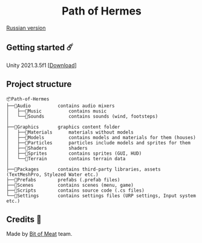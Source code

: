 <h1 align="center">Path of Hermes</h1>

[Russian version](translate/ru)

## Getting started ☄️
Unity 2021.3.5f1 [[Download](https://unity3d.com/ru/unity/whats-new/2021.3.5)]

## Project structure
```
📦Path-of-Hermes
├──📂Audio          contains audio mixers
│   ├──📂Music          contains music
│   └──📂Sounds         contains sounds (wind, footsteps)
│
├──📂Graphics       graphics content folder
│   ├──📂Materials      materials without models
│   ├──📂Models         contains models and materials for them (houses)
│   ├──📂Particles      particles include models and sprites for them
│   ├──📂Shaders        shaders
│   ├──📂Sprites        contains sprites (GUI, HUD)
│   └──📂Terrain        contains terrain data
│
├──📂Packages       contains third-party libraries, assets (TextMeshPro, Stylezed Water etc.)
├──📂Prefabs        prefabs (.prefab files)
├──📂Scenes         contains scenes (menu, game)
├──📂Scripts        contains source code (.cs files)
└──📂Settings       contains settings files (URP settings, Input system etc.)
```

## Credits 💖
Made by [Bit of Meat](https://github.com/Bit-of-Meat) team.
